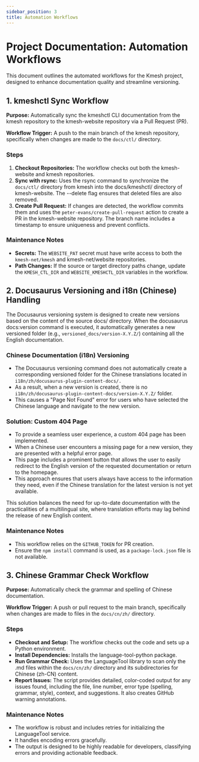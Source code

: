 ```yaml
---
sidebar_position: 3
title: Automation Workflows
---
```


# Project Documentation: Automation Workflows

This document outlines the automated workflows for the Kmesh project, designed to enhance documentation quality and streamline versioning.

## 1. kmeshctl Sync Workflow

**Purpose:** Automatically sync the kmeshctl CLI documentation from the kmesh repository to the kmesh-website repository via a Pull Request (PR).

**Workflow Trigger:** A push to the main branch of the kmesh repository, specifically when changes are made to the `docs/ctl/` directory.

### Steps

1. **Checkout Repositories:** The workflow checks out both the kmesh-website and kmesh repositories.
2. **Sync with rsync:** Uses the rsync command to synchronize the `docs/ctl/` directory from kmesh into the docs/kmeshctl/ directory of kmesh-website. The --delete flag ensures that deleted files are also removed.
3. **Create Pull Request:** If changes are detected, the workflow commits them and uses the `peter-evans/create-pull-request` action to create a PR in the kmesh-website repository. The branch name includes a timestamp to ensure uniqueness and prevent conflicts.

### Maintenance Notes

- **Secrets:** The `WEBSITE_PAT` secret must have write access to both the `kmesh-net/kmesh` and kmesh-net/website repositories.
- **Path Changes:** If the source or target directory paths change, update the `KMESH_CTL_DIR` and `WEBSITE_KMESHCTL_DIR` variables in the workflow.

## 2. Docusaurus Versioning and i18n (Chinese) Handling

The Docusaurus versioning system is designed to create new versions based on the content of the source docs/ directory. When the docusaurus docs:version command is executed, it automatically generates a new versioned folder (e.g., `versioned_docs/version-X.Y.Z/`) containing all the English documentation.

### Chinese Documentation (i18n) Versioning

- The Docusaurus versioning command does not automatically create a corresponding versioned folder for the Chinese translations located in `i18n/zh/docusaurus-plugin-content-docs/.`
- As a result, when a new version is created, there is no `i18n/zh/docusaurus-plugin-content-docs/version-X.Y.Z/` folder.
- This causes a "Page Not Found" error for users who have selected the Chinese language and navigate to the new version.

### Solution: Custom 404 Page

- To provide a seamless user experience, a custom 404 page has been implemented.
- When a Chinese user encounters a missing page for a new version, they are presented with a helpful error page.
- This page includes a prominent button that allows the user to easily redirect to the English version of the requested documentation or return to the homepage.
- This approach ensures that users always have access to the information they need, even if the Chinese translation for the latest version is not yet available.

This solution balances the need for up-to-date documentation with the practicalities of a multilingual site, where translation efforts may lag behind the release of new English content.

### Maintenance Notes

- This workflow relies on the `GITHUB_TOKEN` for PR creation.
- Ensure the `npm install` command is used, as a `package-lock.json` file is not available.

## 3. Chinese Grammar Check Workflow

**Purpose:** Automatically check the grammar and spelling of Chinese documentation.

**Workflow Trigger:** A push or pull request to the main branch, specifically when changes are made to files in the `docs/cn/zh/` directory.

### Steps

- **Checkout and Setup:** The workflow checks out the code and sets up a Python environment.
- **Install Dependencies:** Installs the language-tool-python package.
- **Run Grammar Check:** Uses the LanguageTool library to scan only the .md files within the `docs/cn/zh/` directory and its subdirectories for Chinese (zh-CN) content.
- **Report Issues:** The script provides detailed, color-coded output for any issues found, including the file, line number, error type (spelling, grammar, style), context, and suggestions. It also creates GitHub warning annotations.

### Maintenance Notes

- The workflow is robust and includes retries for initializing the LanguageTool service.
- It handles encoding errors gracefully.
- The output is designed to be highly readable for developers, classifying errors and providing actionable feedback.